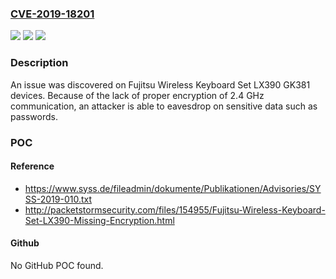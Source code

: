 ### [CVE-2019-18201](https://cve.mitre.org/cgi-bin/cvename.cgi?name=CVE-2019-18201)
![](https://img.shields.io/static/v1?label=Product&message=n%2Fa&color=blue)
![](https://img.shields.io/static/v1?label=Version&message=n%2Fa&color=blue)
![](https://img.shields.io/static/v1?label=Vulnerability&message=n%2Fa&color=brighgreen)

### Description

An issue was discovered on Fujitsu Wireless Keyboard Set LX390 GK381 devices. Because of the lack of proper encryption of 2.4 GHz communication, an attacker is able to eavesdrop on sensitive data such as passwords.

### POC

#### Reference
- https://www.syss.de/fileadmin/dokumente/Publikationen/Advisories/SYSS-2019-010.txt
- http://packetstormsecurity.com/files/154955/Fujitsu-Wireless-Keyboard-Set-LX390-Missing-Encryption.html

#### Github
No GitHub POC found.

